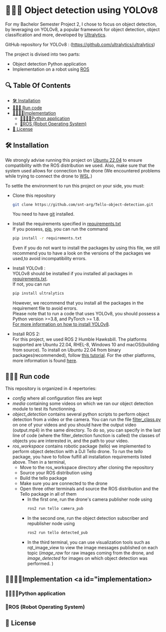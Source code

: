 # 👩‍💻📸 Object detection using YOLOv8

For my Bachelor Semester Project 2, I chose to focus on object detection, by leveraging on YOLOv8, 
a popular framework for object detection, object classification and more, developed by [Ultralytics](https://github.com/ultralytics).

GitHub repository for YOLOv8 : (https://github.com/ultralytics/ultralytics)

The project is divised into two parts:
* Object detection Python application
* Implementation on a robot using [ROS](https://www.ros.org/)

## 🔍 Table Of Contents

- [🛠 Installation](#installation)
- [🧑‍💻️🏃 Run code](#run)
- [👨🏻‍💻📝Implementation](#implementation)
  - [🐍👩🏻‍💻Python application](#application)
  - [🤖ROS (Robot Operating System)](#ROS) 
- [🧾 License](#license)

## 🛠️ Installation <a id="installation"></a>
We strongly advise running this project on [Ubuntu 22.04](https://ubuntu.com/tutorials/install-ubuntu-desktop#1-overview) to ensure compatibility with the ROS distribution we used.
Also, make sure that the system used allows for connection to the drone (We encountered problems while trying to connect the drone to [WSL](https://learn.microsoft.com/en-us/windows/wsl/about).)

To settle the environment to run this project on your side, you must:
- Clone this repository
  ```sh
  git clone https://github.com/snt-arg/Tello-object-detection.git
  ```
  You need to have [git](https://git-scm.com/book/en/v2/Getting-Started-Installing-Git) installed.
  
- Install the requirements specified in [requirements.txt](https://github.com/maeri18/YOLOV8-BSP2/blob/main/requirements.txt)\
  If you possess, [pip](https://pypi.org/project/pip/), you can run the command
  ```sh
  pip install -r requirements.txt
  ``` 
  Even if you do not want to install the packages by using this file, we still recommend you to have a look on the versions of the packages we used,to avoid incompatibility errors.
- Install YOLOv8 :\
    YOLOv8 should be installed if you installed all packages in [requirements.txt](https://github.com/snt-arg/Tello-object-detection/blob/main/requirements.txt).\
  If not, you can run
  ```sh
  pip install ultralytics
  ```
  However, we recommend that you install all the packages in the requirement file to avoid errors.\
    Please note that to run a code that uses YOLOv8, you should possess a Python version >=3.8, and PyTorch >= 1.8.\
    [For more information on how to install YOLOv8](https://github.com/ultralytics/ultralytics?tab=readme-ov-file#documentation).
  
- Install ROS 2:\
  For this project, we used ROS 2 Humble Hawksbill. The platforms supported are Ubuntu 22.04, RHEL-8, Windows 10 and macOS(building from source).
  To install on Ubuntu 22.04 from binary packages(recommended), follow [this tutorial](https://docs.ros.org/en/humble/Installation/Ubuntu-Install-Debians.html).
  For the other platforms, more information is found [here](https://docs.ros.org/en/humble/Installation.html).

## 🧑‍💻️🏃 Run code
This repository is organized in 4 repertories:
- *config* where all configuration files are kept
- *media* containing some videos on which we ran our object detection module to test its functionning.
- *object_detection* contains several python scripts to perform object detection from a video or the camera.
  You can run the file [filter_class.py](https://github.com/snt-arg/Tello-object-detection/blob/main/object_detection/filter_class.py) on one of your videos and you should have the output video (output.mp4) in the same directory.
  To do so, you can specify in the last line of code (where the filter_detection function is called) the classes of objects you are interested in, and the path to your video.
- *ros_workspace* contains robotic package (tello) we implemented to perform object detection with a DJI Tello drone.
  To run the *tello* package, you have to follow fulfill all installation requirements listed above.
  Then in a terminal,
  - Move to the ros_workspace directory after cloning the repository
  - Source your ROS distribution using
  - Build the tello package
  - Make sure you are connected to the drone
  - Open three other terminals and source the ROS distribution and the Tello package in all of them
      * In the first one, run the drone's camera publisher node using
        ```sh
        ros2 run tello camera_pub
        ```
      * In the second one, run the object detection subscriber and republisher node using
        ```sh
        ros2 run tello detected_pub
        ```
      * In the third terminal, you can use visualization tools such as rqt_image_view to view the image messages published on each topic (*image_raw* for raw images coming from the drone, and *image_detected* for images on which object detection was performed. )
    

## 👨🏻‍💻📝Implementation <a id="implementation></a>
  ### 🐍👩🏻‍💻Python application <a id="application"></a>
  
  ### 🤖ROS (Robot Operating System) <a id="ROS"></a> 
## 🧾 License <a id="license"></a>



